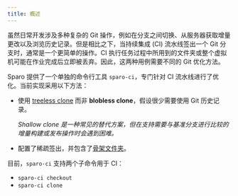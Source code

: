 ```yaml
---
title: 概述
---
```


虽然日常开发涉及多种复杂的 Git 操作，例如在分支之间切换、从服务器获取增量更改以及浏览历史记录。但是相比之下，当持续集成 (CI) 流水线签出一个 Git 分支时，通常是一个更简单的操作。CI 执行任务过程中所用到的文件夹或整个虚拟机可能在作业完成后立即被丢弃。因此，这两种用例需要不同的 Git 优化方法。

Sparo 提供了一个单独的命令行工具 `sparo-ci`，专门针对 CI 流水线进行了优化。当前实现采用以下方法：

- 使用 [treeless clone](https://github.blog/2020-12-21-get-up-to-speed-with-partial-clone-and-shallow-clone/) 而非 **blobless clone**，假设很少需要使用 Git 历史记录。

  _Shallow clone 是一种常见的替代方案，但在支持需要与基准分支进行比较的增量构建或发布操作时会遇到困难。_

- 配置了稀疏签出，并包含了[骨架文件夹](../reference/skeleton_folders.md)。

目前，`sparo-ci` 支持两个子命令用于 CI：

- `sparo-ci checkout`
- `sparo-ci clone`

